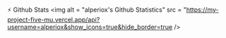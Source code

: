 
:zap: Github Stats 
<img alt = "alperiox's Github Statistics" src = "https://my-project-five-mu.vercel.app/api?username=alperiox&show_icons=true&hide_border=true />
